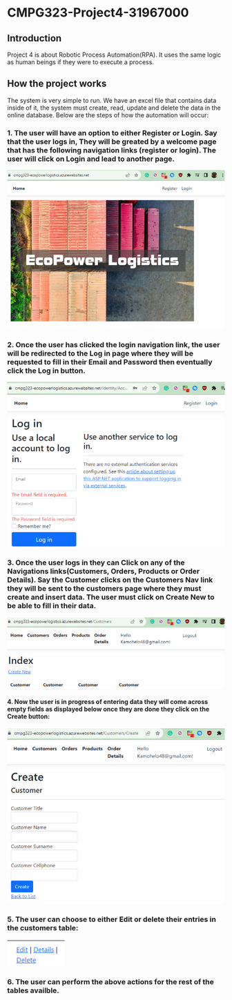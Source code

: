 # CMPG323-Project4-31967000

## Introduction
Project 4 is about Robotic Process Automation(RPA). It uses the same logic as human beings if they were to execute a process. 

## How the project works
The system is very simple to run. We have an excel file that contains data inside of it, the system must create, read, update and delete the data in the online database. 
Below are the steps of how the automation will occur:

### 1. The user will have an option to either Register or Login. Say that the user logs in, They will be greated by a welcome page that has the following navigation links (register or login). The user will click on Login and lead to another page. 
![Alt text](README_Images/image-1.png)

### 2. Once the user has clicked the login navigation link, the user will be redirected to the Log in page where they will be requested to fill in their Email and Password then eventually click the Log in button.
 ![Alt text](README_Images/image-2.png)

 ### 3. Once the user logs in they can Click on any of the Navigations links(Customers, Orders, Products or Order Details). Say the Customer clicks on the Customers Nav link they will be sent to the customers page where they must create and insert data. The user must click on Create New to be able to fill in their data. 
 ![Alt text](README_Images/image-navLink.png)

 #### 4. Now the user is in progress of entering data they will come across empty fields as displayed below once they are done they click on the Create button:
  ![Alt text](README_Images/image-create.png)

  ### 5. The user can choose to either Edit or delete their entries in the customers table: 
  ![Alt text](README_Images/image-edit.png)

  ### 6. The user can perform the above actions for the rest of the tables availble.
